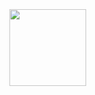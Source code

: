 
<div align="center"> <img height="137px" src="https://github-readme-stats.vercel.app/api?username=Archerll" /> </div>
